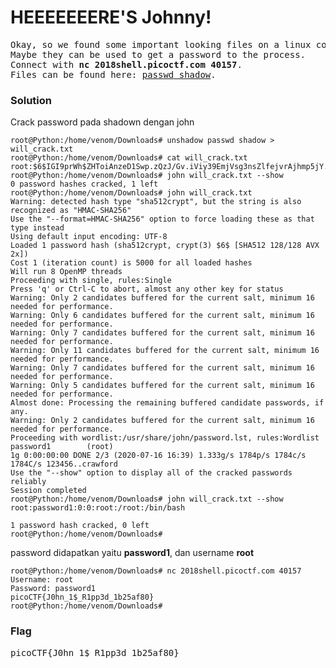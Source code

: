 <h1><b>HEEEEEEERE'S Johnny!</h1></b>
<pre>
Okay, so we found some important looking files on a linux computer. 
Maybe they can be used to get a password to the process. 
Connect with <b>nc 2018shell.picoctf.com 40157</b>. 
Files can be found here: <a href="https://2018shell.picoctf.com/static/7a017af70c0b86ab002896616376499e/passwd">passwd</a><a href="https://2018shell.picoctf.com/static/7a017af70c0b86ab002896616376499e/passwd"> shadow</a>.
</pre>
</b><h3>Solution</h3></b>
<p>Crack password pada shadown dengan john</p>

```console
root@Python:/home/venom/Downloads# unshadow passwd shadow > will_crack.txt
root@Python:/home/venom/Downloads# cat will_crack.txt 
root:$6$IGI9prWh$ZHToiAnzeD1Swp.zQzJ/Gv.iViy39EmjVsg3nsZlfejvrAjhmp5jY.1N6aRbjFJVQX8hHmTh7Oly3NzogaH8c1:0:0:root:/root:/bin/bash
root@Python:/home/venom/Downloads# john will_crack.txt --show
0 password hashes cracked, 1 left
root@Python:/home/venom/Downloads# john will_crack.txt
Warning: detected hash type "sha512crypt", but the string is also recognized as "HMAC-SHA256"
Use the "--format=HMAC-SHA256" option to force loading these as that type instead
Using default input encoding: UTF-8
Loaded 1 password hash (sha512crypt, crypt(3) $6$ [SHA512 128/128 AVX 2x])
Cost 1 (iteration count) is 5000 for all loaded hashes
Will run 8 OpenMP threads
Proceeding with single, rules:Single
Press 'q' or Ctrl-C to abort, almost any other key for status
Warning: Only 2 candidates buffered for the current salt, minimum 16 needed for performance.
Warning: Only 6 candidates buffered for the current salt, minimum 16 needed for performance.
Warning: Only 7 candidates buffered for the current salt, minimum 16 needed for performance.
Warning: Only 11 candidates buffered for the current salt, minimum 16 needed for performance.
Warning: Only 7 candidates buffered for the current salt, minimum 16 needed for performance.
Warning: Only 5 candidates buffered for the current salt, minimum 16 needed for performance.
Almost done: Processing the remaining buffered candidate passwords, if any.
Warning: Only 2 candidates buffered for the current salt, minimum 16 needed for performance.
Proceeding with wordlist:/usr/share/john/password.lst, rules:Wordlist
password1        (root)
1g 0:00:00:00 DONE 2/3 (2020-07-16 16:39) 1.333g/s 1784p/s 1784c/s 1784C/s 123456..crawford
Use the "--show" option to display all of the cracked passwords reliably
Session completed
root@Python:/home/venom/Downloads# john will_crack.txt --show
root:password1:0:0:root:/root:/bin/bash

1 password hash cracked, 0 left
root@Python:/home/venom/Downloads# 
```
<p>password didapatkan yaitu <b>password1</b>, dan username <b>root</b></p>

```console
root@Python:/home/venom/Downloads# nc 2018shell.picoctf.com 40157
Username: root  
Password: password1
picoCTF{J0hn_1$_R1pp3d_1b25af80}
root@Python:/home/venom/Downloads# 
```
</b><h3>Flag</h3></b>
<pre>
picoCTF{J0hn_1$_R1pp3d_1b25af80}
</pre>
